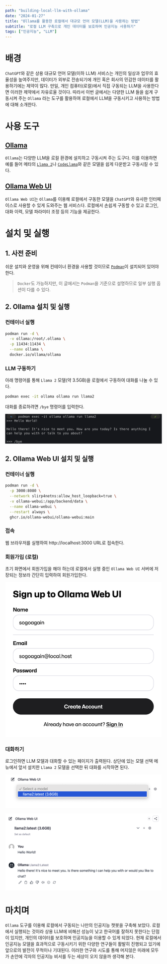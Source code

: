 ```yaml
---
path: "building-local-llm-with-ollama"
date: "2024-01-27"
title: "Ollama를 활용한 로컬에서 대규모 언어 모델(LLM)을 사용하는 방법"
subtitle: "로컬 LLM 구축으로 개인 데이터를 보호하며 인공지능 사용하기"
tags: ["인공지능", "LLM"]
---
```


# 배경

`ChatGPT`와 같은 상용 대규모 언어 모델(이하 LLM) 서비스는 개인의 일상과 업무의 효율성을 높여주지만, 데이터가 외부로 전송되기에 개인 혹은 회사의 민감한 데이터를 활용하기에는 제약이 많다. 만일, 개인 컴퓨터(로컬)에서 직접 구동되는 LLM을 사용한다면 이러한 제약에서 자유로울 것이다. 따라서 이번 글에서는 다양한 LLM 들을 쉽게 구동시켜 주는 `Ollama` 라는 도구를 활용하여 로컬에서 LLM을 구동시키고 사용하는 방법에 대해 소개한다.

# 사용 도구

## [Ollama](https://ollama.ai/)

`Ollama`는 다양한 LLM을 로컬 환경에 설치하고 구동시켜 주는 도구다. 이를 이용하면 예를 들어 메타의 [`Llama 2`](https://ai.meta.com/llama/)나 [`CodeLlama`](https://github.com/facebookresearch/codellama)와 같은 모델을 쉽게 다운받고 구동시킬 수 있다.

## [Ollama Web UI](https://github.com/ollama-webui/ollama-webui)

`Ollama Web UI`는 `Ollama`를 이용해 로컬에서 구동한 모델을 `ChatGPT`와 유사한 인터페이스로 사용할 수 있게 도와주는 웹 서비스다. 로컬에서 손쉽게 구동할 수 있고 로그인, 대화 이력, 모델 파라미터 조정 등의 기능을 제공한다.

# 설치 및 실행

## 1. 사전 준비

쉬운 설치와 운영을 위해 컨테이너 환경을 사용할 것이므로 [`Podman`](https://podman.io/)이 설치되어 있어야 한다.

> `Docker`도 가능하지만, 이 글에서는 `Podman`을 기준으로 설명하므로 일부 실행 옵션이 다를 수 있다.

## 2. Ollama 설치 및 실행

### 컨테이너 실행

```sh
podman run -d \
  -v ollama:/root/.ollama \
  -p 11434:11434 \
  --name ollama \
  docker.io/ollama/ollama
```

### LLM 구동하기

아래 명령어를 통해 `Llama 2` 모델(약 3.5GB)을 로컬에서 구동하여 대화를 나눌 수 있다.

```sh
podman exec -it ollama ollama run llama2
```
대화를 종료하려면 `/bye` 명령어를 입력한다.

![Ollama 실행 예시](./images/ollama_helloworld.png)

## 2. Ollama Web UI 설치 및 실행

### 컨테이너 실행

```sh
podman run -d \
  -p 3000:8080 \
  --network slirp4netns:allow_host_loopback=true \
  -v ollama-webui:/app/backend/data \
  --name ollama-webui \
  --restart always \
  ghcr.io/ollama-webui/ollama-webui:main
```

### 접속

웹 브라우저를 실행하여 http://localhost:3000 URL로 접속한다.

### 회원가입 (로컬)

초기 화면에서 회원가입을 해야 하는데 로컬에서 실행 중인 `Ollama Web UI` 서버에 저장되는 정보라 간단히 입력하여 회원가입한다.

![Ollama Web UI 회원가입](./images/ollamawebui_signup.png)

### 대화하기

로그인하면 LLM 모델과 대화할 수 있는 페이지가 출력된다. 상단에 있는 모델 선택 메뉴에서 앞서 설치한 `Llama 2` 모델을 선택한 뒤 대화를 시작하면 된다.

![Ollama Web UI 모델 선택](./images/ollamawebui_model.png)

![Ollama Web UI 대화](./images/ollamawebui_chat.png)

# 마치며

`Ollama` 도구를 이용해 로컬에서 구동되는 나만의 인공지능 챗봇을 구축해 보았다. 로컬에서 실행되는 것이라 상용 LLM에 비해선 성능이 낮고 한국어를 잘하지 못한다는 단점이 있지만, 개인의 데이터를 보호하며 인공지능을 이용할 수 있게 되었다. 현재 로컬에서 인공지능 모델을 효과적으로 구동시키기 위한 다양한 연구들이 활발히 진행되고 있기에 앞으로의 발전이 무척이나 기대된다. 이러한 연구와 시도를 통해 머지않은 미래에 모두가 손안에 각자의 인공지능 비서를 두는 세상이 오지 않을까 생각해 본다.
